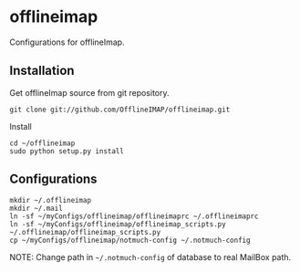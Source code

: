 offlineimap
===========

Configurations for offlineImap.

## Installation
Get offlineImap source from git repository.
```
git clone git://github.com/OfflineIMAP/offlineimap.git
```
Install
```
cd ~/offlineimap
sudo python setup.py install
```

## Configurations
```
mkdir ~/.offlineimap
mkdir ~/.mail
ln -sf ~/myConfigs/offlineimap/offlineimaprc ~/.offlineimaprc
ln -sf ~/myConfigs/offlineimap/offlineimap_scripts.py ~/.offlineimap/offlineimap_scripts.py
cp ~/myConfigs/offlineimap/notmuch-config ~/.notmuch-config
```
NOTE: Change path in `~/.notmuch-config` of database to real MailBox path.


